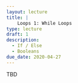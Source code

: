 ```yaml
---
layout: lecture
title: |   
    Loops 1: While Loops
type: lecture
draft: 1
description:
  - If / Else
  - Booleans
due_date: 2020-04-27
---
```


TBD